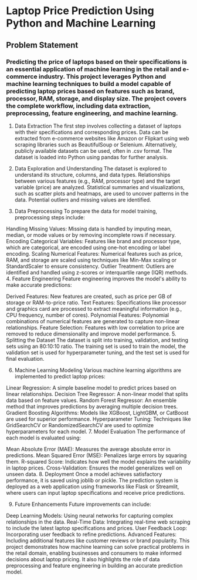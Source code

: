 # Laptop Price Prediction Using Python and Machine Learning

## Problem Statement
### Predicting the price of laptops based on their specifications is an essential application of machine learning in the retail and e-commerce industry. This project leverages Python and machine learning techniques to build a model capable of predicting laptop prices based on features such as brand, processor, RAM, storage, and display size. The project covers the complete workflow, including data extraction, preprocessing, feature engineering, and machine learning.

1. Data Extraction
The first step involves collecting a dataset of laptops with their specifications and corresponding prices. Data can be extracted from e-commerce websites like Amazon or Flipkart using web scraping libraries such as BeautifulSoup or Selenium. Alternatively, publicly available datasets can be used, often in .csv format. The dataset is loaded into Python using pandas for further analysis.

2. Data Exploration and Understanding
The dataset is explored to understand its structure, columns, and data types.
Relationships between various features (e.g., RAM, processor type) and the target variable (price) are analyzed.
Statistical summaries and visualizations, such as scatter plots and heatmaps, are used to uncover patterns in the data.
Potential outliers and missing values are identified.
3. Data Preprocessing
To prepare the data for model training, preprocessing steps include:

Handling Missing Values: Missing data is handled by imputing mean, median, or mode values or by removing incomplete rows if necessary.
Encoding Categorical Variables: Features like brand and processor type, which are categorical, are encoded using one-hot encoding or label encoding.
Scaling Numerical Features: Numerical features such as price, RAM, and storage are scaled using techniques like Min-Max scaling or StandardScaler to ensure consistency.
Outlier Treatment: Outliers are identified and handled using z-scores or interquartile range (IQR) methods.
4. Feature Engineering
Feature engineering improves the model's ability to make accurate predictions:

Derived Features: New features are created, such as price per GB of storage or RAM-to-price ratio.
Text Features: Specifications like processor and graphics card are processed to extract meaningful information (e.g., CPU frequency, number of cores).
Polynomial Features: Polynomial combinations of numerical features are generated to capture non-linear relationships.
Feature Selection: Features with low correlation to price are removed to reduce dimensionality and improve model performance.
5. Splitting the Dataset
The dataset is split into training, validation, and testing sets using an 80:10:10 ratio. The training set is used to train the model, the validation set is used for hyperparameter tuning, and the test set is used for final evaluation.

6. Machine Learning Modeling
Various machine learning algorithms are implemented to predict laptop prices:

Linear Regression: A simple baseline model to predict prices based on linear relationships.
Decision Tree Regressor: A non-linear model that splits data based on feature values.
Random Forest Regressor: An ensemble method that improves predictions by averaging multiple decision trees.
Gradient Boosting Algorithms: Models like XGBoost, LightGBM, or CatBoost are used for superior performance.
Hyperparameter Tuning: Techniques like GridSearchCV or RandomizedSearchCV are used to optimize hyperparameters for each model.
7. Model Evaluation
The performance of each model is evaluated using:

Mean Absolute Error (MAE): Measures the average absolute error in predictions.
Mean Squared Error (MSE): Penalizes large errors by squaring them.
R-squared Score: Indicates how well the model explains the variability in laptop prices.
Cross-Validation: Ensures the model generalizes well on unseen data.
8. Deployment
Once a model achieves satisfactory performance, it is saved using joblib or pickle. The prediction system is deployed as a web application using frameworks like Flask or Streamlit, where users can input laptop specifications and receive price predictions.

9. Future Enhancements
Future improvements can include:

Deep Learning Models: Using neural networks for capturing complex relationships in the data.
Real-Time Data: Integrating real-time web scraping to include the latest laptop specifications and prices.
User Feedback Loop: Incorporating user feedback to refine predictions.
Advanced Features: Including additional features like customer reviews or brand popularity.
This project demonstrates how machine learning can solve practical problems in the retail domain, enabling businesses and consumers to make informed decisions about laptop pricing. It also highlights the role of data preprocessing and feature engineering in building an accurate prediction model.
